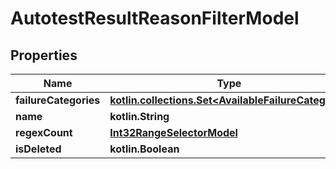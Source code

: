 
# AutotestResultReasonFilterModel

## Properties
| Name | Type | Description | Notes |
| ------------ | ------------- | ------------- | ------------- |
| **failureCategories** | [**kotlin.collections.Set&lt;AvailableFailureCategory&gt;**](AvailableFailureCategory.md) |  |  [optional] |
| **name** | **kotlin.String** |  |  [optional] |
| **regexCount** | [**Int32RangeSelectorModel**](Int32RangeSelectorModel.md) |  |  [optional] |
| **isDeleted** | **kotlin.Boolean** |  |  [optional] |



